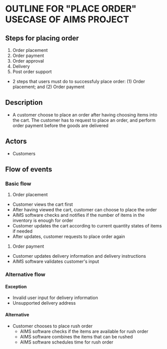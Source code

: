 # OUTLINE FOR "PLACE ORDER" USECASE OF AIMS PROJECT

## Steps for placing order
1. Order placement
2. Order payment
3. Order approval
4. Delivery
5. Post order support

- 2 steps that users must do to successfuly place order: (1) Order placement; and (2) Order payment

## Description
- A customer choose to place an order after having choosing items into the cart. The customer has to request to place an order, and perform order payment before the goods are delivered

## Actors
- Customers

## Flow of events
### Basic flow
1. Order placement
- Customer views the cart first
- After having viewed the cart, customer can choose to place the order
- AIMS software checks and notifies if the number of items in the inventory is enough for order
- Customer updates the cart according to current quantity states of items if needed
- After updates, customer requests to place order again

1. Order payment
- Customer updates delivery information and delivery instructions
- AIMS software validates customer's input

### Alternative flow
#### Exception
- Invalid user input for delivery information
- Unsupported delivery address

#### Alternative
- Customer chooses to place rush order
    - AIMS software checks if the items are available for rush order 
    - AIMS software combines the items that can be rushed
    - AIMS software schedules time for rush order